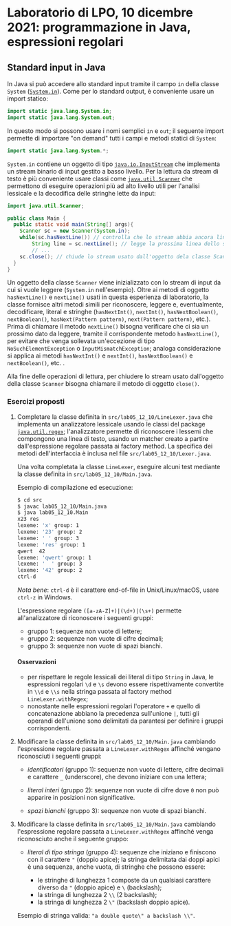 # Laboratorio di LPO, 10 dicembre 2021: programmazione in Java, espressioni regolari

## Standard input in Java

In Java si può accedere allo standard input tramite il campo `in` della classe `System` ([`System.in`](https://docs.oracle.com/en/java/javase/17/docs/api/java.base/java/lang/System.html#in)). Come per lo standard output, è conveniente usare un import
statico:

```java
import static java.lang.System.in;
import static java.lang.System.out;
```
In questo modo si possono usare i nomi semplici `in` e `out`; il seguente import permette di importare "on demand" tutti i campi e metodi statici di `System`:

```java
import static java.lang.System.*;
```

`System.in` contiene un oggetto di tipo [`java.io.InputStream`](https://docs.oracle.com/en/java/javase/17/docs/api/java.base/java/io/InputStream.html) che implementa un stream binario di input gestito a basso livello. Per la lettura da stream di testo è più conveniente usare classi come
[`java.util.Scanner`](https://docs.oracle.com/en/java/javase/17/docs/api/java.base/java/util/Scanner.html)
che permettono di eseguire operazioni più ad alto livello utili per l'analisi lessicale e la decodifica delle stringhe lette da input:

```java
import java.util.Scanner;

public class Main {
  public static void main(String[] args){
    Scanner sc = new Scanner(System.in);
    while(sc.hasNextLine()) // controlla che lo stream abbia ancora linee da leggere 
        String line = sc.nextLine(); // legge la prossima linea dello stream, lancia NoSuchElementException se non ci sono più linee  
        // ...
    sc.close(); // chiude lo stream usato dall'oggetto dela classe Scanner
  }
}
```
Un oggetto della classe `Scanner` viene inizializzato con lo stream di input da cui si vuole leggere (`System.in` nell'esempio). Oltre ai metodi di oggetto `hasNextLine()` e `nextLine()` usati in questa esperienza di laboratorio, la classe fornisce altri metodi simili per riconoscere, leggere e, eventualmente, decodificare, literal e stringhe
(`hasNextInt()`, `nextInt()`, `hasNextBoolean()`, `nextBoolean()`, `hasNext(Pattern pattern)`, `next(Pattern pattern)`, etc.). Prima di chiamare il metodo `nextLine()` bisogna verificare che ci sia un prossimo dato da leggere, tramite il corrispondente metodo `hasNextLine()`, per evitare che venga sollevata un'eccezione di tipo `NoSuchElementException` o `InputMismatchException`; analoga considerazione si applica ai metodi `hasNextInt()` e `nextInt()`, `hasNextBoolean()` e `nextBoolean()`, etc. .

Alla fine delle operazioni di lettura, per chiudere lo stream usato dall'oggetto della classe `Scanner` bisogna chiamare il metodo di oggetto `close()`.

### Esercizi proposti

1. Completare la classe definita in `src/lab05_12_10/LineLexer.java` che implementa un analizzatore lessicale usando le classi del package [`java.util.regex`](https://docs.oracle.com/en/java/javase/17/docs/api/java.base/java/util/regex/package-summary.html); l'analizzatore permette di riconoscere i lessemi che compongono una linea di testo, usando un matcher creato a partire dall'espressione regolare passata ai factory method. La specifica dei metodi dell'interfaccia è inclusa nel file `src/lab05_12_10/Lexer.java`.

   Una volta completata la classe `LineLexer`, eseguire alcuni test mediante la classe definita in
  `src/lab05_12_10/Main.java`.

   Esempio di compilazione ed esecuzione:

   ```bash
   $ cd src
   $ javac lab05_12_10/Main.java
   $ java lab05_12_10.Main
   x23 res
   lexeme: 'x' group: 1
   lexeme: '23' group: 2
   lexeme: ' ' group: 3
   lexeme: 'res' group: 1
   qwert  42
   lexeme: 'qwert' group: 1
   lexeme: '  ' group: 3
   lexeme: '42' group: 2
   ctrl-d
   ```
   *Nota bene*: `ctrl-d` è il carattere end-of-file in Unix/Linux/macOS, usare `ctrl-z` in Windows.
   
   L'espressione regolare `([a-zA-Z]+)|(\d+)|(\s+)` permette all'analizzatore di riconoscere i seguenti gruppi:

   * gruppo 1: sequenze non vuote di lettere;
   * gruppo 2: sequenze non vuote di cifre decimali;
   * gruppo 3: sequenze non vuote di spazi bianchi.

   #### Osservazioni

   * per rispettare le regole lessicali dei literal di tipo `String` in Java, le espressioni regolari `\d` e `\s`
devono essere rispettivamente convertite in `\\d` e `\\s` nella stringa passata al factory method `LineLexer.withRegex`;
   * nonostante nelle espressioni regolari l'operatore `+` e quello di concatenazione abbiano la precedenza sull'unione `|`,
tutti gli operandi dell'unione sono delimitati da parantesi per definire i gruppi corrispondenti. 

1. Modificare la classe definita in `src/lab05_12_10/Main.java` cambiando l'espressione regolare  passata a `LineLexer.withRegex`
  affinché vengano riconosciuti i seguenti gruppi:

   * *identificatori* (gruppo 1): sequenze non vuote di lettere, cifre decimali e carattere `_` (underscore), che devono iniziare
  con una lettera;

   * *literal interi* (gruppo 2): sequenze non vuote di cifre dove `0` non può apparire in posizioni non significative.

   * *spazi bianchi* (gruppo 3): sequenze non vuote di spazi bianchi.

1. Modificare la classe definita in `src/lab05_12_10/Main.java` cambiando l'espressione regolare  passata a  `LineLexer.withRegex`
  affinché venga riconosciuto anche il seguente gruppo:

   * *literal di tipo stringa* (gruppo 4): sequenze che iniziano e finiscono con il carattere `"` (doppio apice);
  la stringa delimitata dai doppi apici è una sequenza, anche vuota, di stringhe che possono essere:

      * le stringhe di lunghezza 1 composte da un qualsiasi carattere diverso da `"`  (doppio apice) e `\` (backslash);
      * la stringa di lunghezza 2 `\\` (2 backslash);
      * la stringa di lunghezza 2 `\"` (backslash doppio apice).

   Esempio di stringa valida: `"a double quote\" a backslash \\"`.

